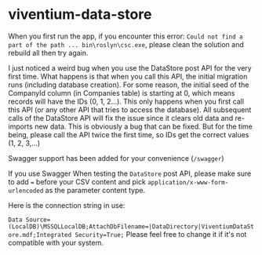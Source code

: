 # viventium-data-store

When you first run the app, if you encounter this error: `Could not find a part of the path ... bin\roslyn\csc.exe`, please clean the solution and rebuild all then try again.

I just noticed a weird bug when you use the DataStore post API for the very first time. What happens is that when you call this API, the initial migration runs (including database creation). For some reason, the initial seed of the CompanyId column (in Companies table) is starting at 0, which means records will have the IDs (0, 1, 2...). This only happens when you first call this API (or any other API that tries to access the database). All subsequent calls of the DataStore API will fix the issue since it clears old data and re-imports new data. This is obviously a bug that can be fixed. But for the time being, please call the API twice the first time, so IDs get the correct values (1, 2, 3,...)

Swagger support has been added for your convenience (`/swagger`)

If you use Swagger When testing the `DataStore` post API, please make sure to add `=` before your CSV content and pick `application/x-www-form-urlencoded` as the parameter content type.

Here is the connection string in use:

`Data Source=(LocalDB)\MSSQLLocalDB;AttachDbFilename=|DataDirectory|ViventiumDataStore.mdf;Integrated Security=True;`
Please feel free to change it if it's not compatible with your system.
